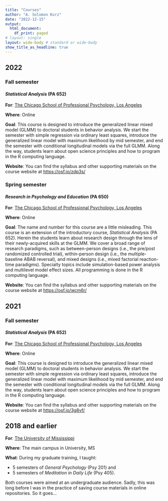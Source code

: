 ```yaml
---
title: "Courses"
author: "A. Solomon Kurz"
date: "2022-12-15"
output:
  html_document:
    df_print: paged
# layout: single
layout: wide-body # standard or wide-body
show_title_as_headline: true
---
```


## 2022

### Fall semester

#### *Statistical Analysis* (PA 652)

**For**: [The Chicago School of Professional Psychology, Los Angeles](https://www.thechicagoschool.edu/learn/los-angeles/?utm_campus=105)

**Where**: Online

**Goal**: This course is designed to introduce the generalized linear mixed model (GLMM) to doctoral students in behavior analysis. We start the semester with simple regression via ordinary least squares, introduce the generalized linear model with maximum likelihood by mid semester, and end the semester with conditional longitudinal models via the full GLMM. Along the way, students learn about open science principles and how to program in the R computing language.

**Website**: You can find the syllabus and other supporting materials on the course website at https://osf.io/zdp3s/

### Spring semester

#### *Research in Psychology and Education* (PA 650)

**For**: [The Chicago School of Professional Psychology, Los Angeles](https://www.thechicagoschool.edu/learn/los-angeles/?utm_campus=105)

**Where**: Online

**Goal**: The name and number for this course are a little misleading. This course is an extension of the introductory course, *Statistical Analysis* (PA 652). Herein the students learn about research design through the lens of their newly-acquired skills at the GLMM. We cover a broad range of research paradigms, such as between-person designs (i.e., the pre/post randomized controlled trial), within-person design (i.e., the multiple-baseline ABAB reversal), and mixed designs (i.e., mixed factorial reaction-time paradigms). Specialty topics include simulation-based power analysis and multilevel model effect sizes. All programming is done in the R computing language.

**Website**: You can find the syllabus and other supporting materials on the course website at https://osf.io/wcm6r/

## 2021

### Fall semester

#### *Statistical Analysis* (PA 652)

**For**: [The Chicago School of Professional Psychology, Los Angeles](https://www.thechicagoschool.edu/learn/los-angeles/?utm_campus=105)

**Where**: Online

**Goal**: This course is designed to introduce the generalized linear mixed model (GLMM) to doctoral students in behavior analysis. We start the semester with simple regression via ordinary least squares, introduce the generalized linear model with maximum likelihood by mid semester, and end the semester with conditional longitudinal models via the full GLMM. Along the way, students learn about open science principles and how to program in the R computing language. 

**Website**: You can find the syllabus and other supporting materials on the course website at https://osf.io/3g8vf/

## 2018 and earlier

**For**: [The University of Mississippi](https://psychology.olemiss.edu/)

**Where**: The main campus in University, MS

**What**: During my graduate training, I taught:

* 5 semesters of *General Psychology* (Psy 201) and 
* 5 semesters of *Meditation in Daily Life* (Psy 405).

Both courses were aimed at an undergraduate audience. Sadly, this was long before I was in the practice of saving course materials in online repositories. So it goes...

